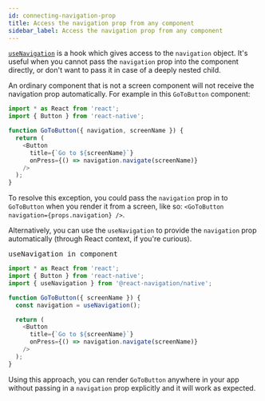 ```yaml
---
id: connecting-navigation-prop
title: Access the navigation prop from any component
sidebar_label: Access the navigation prop from any component
---
```


[`useNavigation`](use-navigation.html) is a hook which gives access to the `navigation` object. It's useful when you cannot pass the `navigation` prop into the component directly, or don't want to pass it in case of a deeply nested child.

An ordinary component that is not a screen component will not receive the navigation prop automatically. For example in this `GoToButton` component:

```js
import * as React from 'react';
import { Button } from 'react-native';

function GoToButton({ navigation, screenName }) {
  return (
    <Button
      title={`Go to ${screenName}`}
      onPress={() => navigation.navigate(screenName)}
    />
  );
}
```

To resolve this exception, you could pass the `navigation` prop in to `GoToButton` when you render it from a screen, like so: `<GoToButton navigation={props.navigation} />`.

Alternatively, you can use the `useNavigation` to provide the `navigation` prop automatically (through React context, if you're curious).

<samp id="navigation-in-component" >useNavigation in component</samp>

```js
import * as React from 'react';
import { Button } from 'react-native';
import { useNavigation } from '@react-navigation/native';

function GoToButton({ screenName }) {
  const navigation = useNavigation();

  return (
    <Button
      title={`Go to ${screenName}`}
      onPress={() => navigation.navigate(screenName)}
    />
  );
}
```

Using this approach, you can render `GoToButton` anywhere in your app without passing in a `navigation` prop explicitly and it will work as expected.
